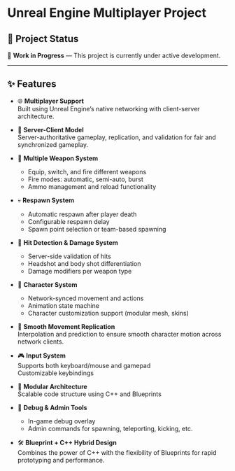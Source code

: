 # Unreal Engine Multiplayer Project

## 📌 Project Status

🚧 **Work in Progress** — This project is currently under active development.

---

## ✨ Features

- 🌐 **Multiplayer Support**  
  Built using Unreal Engine’s native networking with client-server architecture.

- 🧠 **Server-Client Model**  
  Server-authoritative gameplay, replication, and validation for fair and synchronized gameplay.

- 🔫 **Multiple Weapon System**  
  - Equip, switch, and fire different weapons  
  - Fire modes: automatic, semi-auto, burst  
  - Ammo management and reload functionality

- 💀 **Respawn System**  
  - Automatic respawn after player death  
  - Configurable respawn delay  
  - Spawn point selection or team-based spawning

- 🎯 **Hit Detection & Damage System**  
  - Server-side validation of hits  
  - Headshot and body shot differentiation  
  - Damage modifiers per weapon type

- 🧍 **Character System**  
  - Network-synced movement and actions  
  - Animation state machine  
  - Character customization support (modular mesh, skins)

- 🏃 **Smooth Movement Replication**  
  Interpolation and prediction to ensure smooth character motion across network clients.

- 🎮 **Input System**  
  Supports both keyboard/mouse and gamepad  
  Customizable keybindings

- 🧱 **Modular Architecture**  
  Scalable code structure using C++ and Blueprints

- 🔧 **Debug & Admin Tools**  
  - In-game debug overlay  
  - Admin commands for spawning, teleporting, kicking, etc.

- 🛠️ **Blueprint + C++ Hybrid Design**  
  Combines the power of C++ with the flexibility of Blueprints for rapid prototyping and performance.
